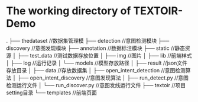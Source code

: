 # The working directory of TEXTOIR-Demo

.
├── thedataset 			//数据集管理模
├── detection			//意图检测模块
├── discovery			//意图发现模块
├── annotation			//数据标注模块
├── static				//静态资源
│   ├── test_data		//测试数据存放位置
│   ├── img			//图片
│   ├── lib				//前端样式
│   ├── log				//运行记录
│   └── models			//模型存放路径
│       ├── result		//json文件存放目录
│       ├── data			//存放数据集
│       ├── open_intent_detection	//意图检测算法
│       ├── open_intent_discovery	//意图发现算法
│       ├── run_detect.py			//意图检测运行文件
│       └── run_discover.py		//意图发线运行文件
├── textoir				//项目setting目录
└── templates			//前端页面
